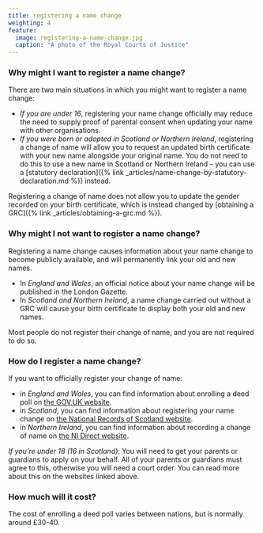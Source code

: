 ```yaml
---
title: registering a name change
weighting: 4
feature:
  image: registering-a-name-change.jpg
  caption: "A photo of the Royal Courts of Justice"
---
```


### Why might I want to register a name change?
There are two main situations in which you might want to register a name change:
- *If you are under 16*, registering your name change officially may reduce the need to supply proof of parental consent when updating your name with other organisations.
- *If you were born or adopted in Scotland or Northern Ireland*, registering a change of name will allow you to request an updated birth certificate with your new name alongside your original name. You do not need to do this to use a new name in Scotland or Northern Ireland – you can use a [statutory declaration]({% link _articles/name-change-by-statutory-declaration.md %}) instead.

Registering a change of name does not allow you to update the gender recorded on your birth certificate, which is instead changed by [obtaining a GRC]({% link _articles/obtaining-a-grc.md %}).

### Why might I not want to register a name change?

Registering a name change causes information about your name change to become publicly available, and will permanently link your old and new names.
- In *England and Wales*, an official notice about your name change will be published in the London Gazette.
- In *Scotland and Northern Ireland*, a name change carried out without a GRC will cause your birth certificate to display both your old and new names.

Most people do not register their change of name, and you are not required to do so.

### How do I register a name change?

If you want to officially register your change of name:

- in *England and Wales*, you can find information about enrolling a deed poll on [the GOV.UK website](https://www.gov.uk/change-name-deed-poll/enrol-a-deed-poll-with-the-courts).
- in *Scotland*, you can find information about registering your name change on [the National Records of Scotland website](https://www.nrscotland.gov.uk/registration/recording-change-of-forename-and-surname-in-scotland).
- in *Northern Ireland*, you can find information about recording a change of name on [the NI Direct website](https://www.nidirect.gov.uk/articles/recording-change-name).

*If you're under 18 (16 in Scotland)*: You will need to get your parents or guardians to apply on your behalf. All of your parents or guardians must agree to this, otherwise you will need a court order. You can read more about this on the websites linked above.

### How much will it cost?

The cost of enrolling a deed poll varies between nations, but is normally around £30-40.
